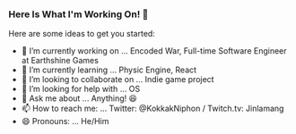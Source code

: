 ### Here Is What I'm Working On! 👋 




Here are some ideas to get you started:

- 🔭 I’m currently working on ... Encoded War, Full-time Software Engineer at Earthshine Games
- 🌱 I’m currently learning ... Physic Engine, React
- 👯 I’m looking to collaborate on ... Indie game project
- 🤔 I’m looking for help with ... OS
- 💬 Ask me about ... Anything! 😆
- 📫 How to reach me: ... Twitter: @KokkakNiphon / Twitch.tv: Jinlamang
- 😄 Pronouns: ... He/Him

